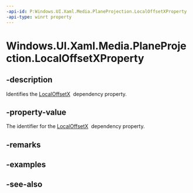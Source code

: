 ```yaml
---
-api-id: P:Windows.UI.Xaml.Media.PlaneProjection.LocalOffsetXProperty
-api-type: winrt property
---
```


<!-- Property syntax
public Windows.UI.Xaml.DependencyProperty LocalOffsetXProperty { get; }
-->

# Windows.UI.Xaml.Media.PlaneProjection.LocalOffsetXProperty

## -description
Identifies the [LocalOffsetX](planeprojection_localoffsetx.md)  dependency property.



## -property-value
The identifier for the [LocalOffsetX](planeprojection_localoffsetx.md)  dependency property.

## -remarks

## -examples

## -see-also
